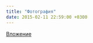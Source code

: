 ```yaml
---
title: "Фотография"
date: 2015-02-11 22:59:00 +0300
---
```



[Вложение](/assets/vk_photos/2/WBl_xcc4GDo.jpg)
